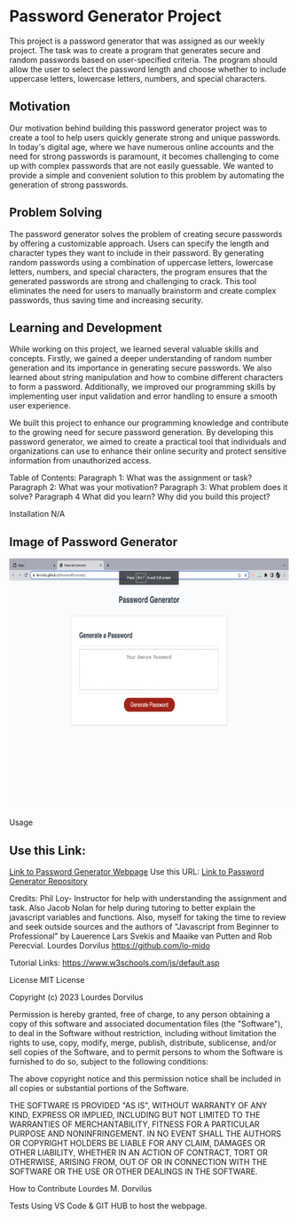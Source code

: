 # Password Generator Project

This project is a password generator that was assigned as our weekly project. The task was to create a program that generates secure and random passwords based on user-specified criteria. The program should allow the user to select the password length and choose whether to include uppercase letters, lowercase letters, numbers, and special characters.

## Motivation

Our motivation behind building this password generator project was to create a tool to help users quickly generate strong and unique passwords. In today's digital age, where we have numerous online accounts and the need for strong passwords is paramount, it becomes challenging to come up with complex passwords that are not easily guessable. We wanted to provide a simple and convenient solution to this problem by automating the generation of strong passwords.

## Problem Solving

The password generator solves the problem of creating secure passwords by offering a customizable approach. Users can specify the length and character types they want to include in their password. By generating random passwords using a combination of uppercase letters, lowercase letters, numbers, and special characters, the program ensures that the generated passwords are strong and challenging to crack. This tool eliminates the need for users to manually brainstorm and create complex passwords, thus saving time and increasing security.

## Learning and Development

While working on this project, we learned several valuable skills and concepts. Firstly, we gained a deeper understanding of random number generation and its importance in generating secure passwords. We also learned about string manipulation and how to combine different characters to form a password. Additionally, we improved our programming skills by implementing user input validation and error handling to ensure a smooth user experience.

We built this project to enhance our programming knowledge and contribute to the growing need for secure password generation. By developing this password generator, we aimed to create a practical tool that individuals and organizations can use to enhance their online security and protect sensitive information from unauthorized access.

Table of Contents:
Paragraph 1: What was the assignment or task? Paragraph 2: What was your motivation? Paragraph 3: What problem does it solve? Paragraph 4 What did you learn? Why did you build this project?

Installation
N/A
## Image of Password Generator
<img src= "./assets/images/passwordGeneratorSite.png" alt="Password generator website" width="600" height="450">

Usage
## Use this Link:
 <a href="https://lo-mido.github.io/PasswordGenerator">Link to Password Generator Webpage</a>
Use this URL: <a href="https://github.com/lo-mido/PasswordGenerator">Link to Password Generator Repository</a>



Credits:  Phil Loy- Instructor for help with understanding the assignment and task. Also Jacob Nolan for help during tutoring to better explain the javascript variables and functions. Also, myself for taking the time to review and seek outside sources and the authors of "Javascript from Beginner to Professional" by Lauerence Lars Svekis and Maaike van Putten and Rob Perecvial.
Lourdes Dorvilus https://github.com/lo-mido

Tutorial Links:
https://www.w3schools.com/js/default.asp


License
MIT License

Copyright (c) 2023 Lourdes Dorvilus

Permission is hereby granted, free of charge, to any person obtaining a copy of this software and associated documentation files (the "Software"), to deal in the Software without restriction, including without limitation the rights to use, copy, modify, merge, publish, distribute, sublicense, and/or sell copies of the Software, and to permit persons to whom the Software is furnished to do so, subject to the following conditions:

The above copyright notice and this permission notice shall be included in all copies or substantial portions of the Software.

THE SOFTWARE IS PROVIDED "AS IS", WITHOUT WARRANTY OF ANY KIND, EXPRESS OR IMPLIED, INCLUDING BUT NOT LIMITED TO THE WARRANTIES OF MERCHANTABILITY, FITNESS FOR A PARTICULAR PURPOSE AND NONINFRINGEMENT. IN NO EVENT SHALL THE AUTHORS OR COPYRIGHT HOLDERS BE LIABLE FOR ANY CLAIM, DAMAGES OR OTHER LIABILITY, WHETHER IN AN ACTION OF CONTRACT, TORT OR OTHERWISE, ARISING FROM, OUT OF OR IN CONNECTION WITH THE SOFTWARE OR THE USE OR OTHER DEALINGS IN THE SOFTWARE.

How to Contribute
Lourdes M. Dorvilus

Tests
Using VS Code & GIT HUB to host the webpage.